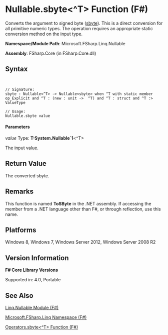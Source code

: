 # Nullable.sbyte<^T> Function (F#)

Converts the argument to signed byte ([sbyte](http://msdn.microsoft.com/en-us/library/fbc28b7f-2dbf-4361-acb3-830886820068)). This is a direct conversion for all primitive numeric types. The operation requires an appropriate static conversion method on the input type.

**Namespace/Module Path**: Microsoft.FSharp.Linq.Nullable

**Assembly**: FSharp.Core (in FSharp.Core.dll)


## Syntax


```


// Signature:
sbyte : Nullable<^T> -> Nullable<sbyte> when ^T with static member op_Explicit and ^T : (new : unit ->  ^T) and ^T : struct and ^T :> ValueType

// Usage:
Nullable.sbyte value

```



#### Parameters
*value*
Type: **T:System.Nullable&#96;1**&lt;^T&gt;


The input value.




## Return Value
The converted sbyte.


## Remarks
This function is named **ToSByte** in the .NET assembly. If accessing the member from a .NET language other than F#, or through reflection, use this name.


## Platforms
Windows 8, Windows 7, Windows Server 2012, Windows Server 2008 R2


## Version Information
**F# Core Library Versions**

Supported in: 4.0, Portable




## See Also
[Linq.Nullable Module &#40;F&#35;&#41;](Linq.Nullable+Module+%28FSharp%29.md)

[Microsoft.FSharp.Linq Namespace &#40;F&#35;&#41;](Microsoft.FSharp.Linq+Namespace+%28FSharp%29.md)

[Operators.sbyte&#60;^T&#62; Function &#40;F&#35;&#41;](Operators.sbyte%28%5ET%29+Function+%28FSharp%29.md)

